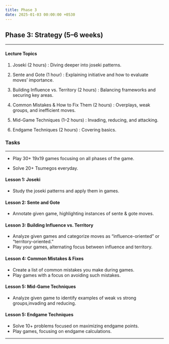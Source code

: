 ```yaml
---
title: Phase 3
date: 2025-01-03 00:00:00 +0530
---
```


## Phase 3: Strategy (5–6 weeks)

---

#### Lecture Topics

1. Joseki (2 hours) : Diving deeper into joseki patterns.

2. Sente and Gote (1 hour) : Explaining initiative and how to evaluate moves’ importance.

3. Building Influence vs. Territory (2 hours) : Balancing frameworks and securing key areas.

4. Common Mistakes & How to Fix Them (2 hours) : Overplays, weak groups, and inefficient moves.

5. Mid-Game Techniques (1–2 hours) : Invading, reducing, and attacking.

6. Endgame Techniques (2 hours) : Covering basics.

### Tasks

---

- Play 30+ 19x19 games focusing on all phases of the game.

- Solve 20+ Tsumegos everyday.

#### Lesson 1: Joseki

- Study the joseki patterns and apply them in games.

#### Lesson 2: Sente and Gote

- Annotate given game, highlighting instances of sente & gote moves.

#### Lesson 3: Building Influence vs. Territory

- Analyze given games and categorize moves as “influence-oriented” or “territory-oriented.”
- Play your games, alternating focus between influence and territory.

#### Lesson 4: Common Mistakes & Fixes

- Create a list of common mistakes you make during games.
- Play games with a focus on avoiding such mistakes.

#### Lesson 5: Mid-Game Techniques

- Analyze given game to identify examples of weak vs strong groups,invading and reducing.

#### Lesson 5: Endgame Techniques

- Solve 10+ problems focused on maximizing endgame points.
- Play games, focusing on endgame calculations.

---
